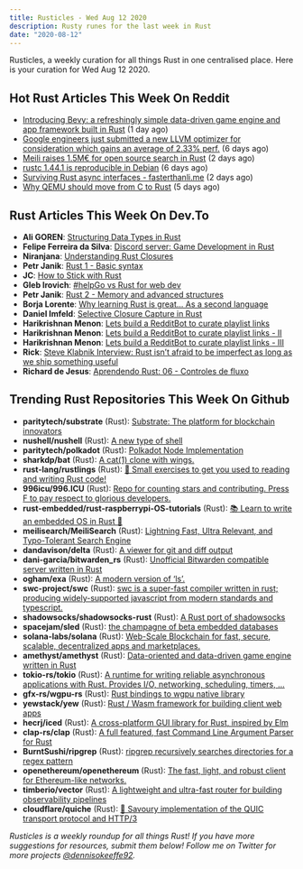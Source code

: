 ```yaml
---
title: Rusticles - Wed Aug 12 2020
description: Rusty runes for the last week in Rust
date: "2020-08-12"
---
```


Rusticles, a weekly curation for all things Rust in one centralised place. Here is your curation for Wed Aug 12 2020.

<Ad />

## Hot Rust Articles This Week On Reddit

- [Introducing Bevy: a refreshingly simple data-driven game engine and app framework built in Rust](https://www.reddit.com/r/rust/comments/i7bcwu/introducing_bevy_a_refreshingly_simple_datadriven/) (1 day ago)
- [Google engineers just submitted a new LLVM optimizer for consideration which gains an average of 2.33% perf.](https://www.reddit.com/r/rust/comments/i44ahg/google_engineers_just_submitted_a_new_llvm/) (6 days ago)
- [Meili raises 1.5M€ for open source search in Rust](https://www.reddit.com/r/rust/comments/i71w2z/meili_raises_15m_for_open_source_search_in_rust/) (2 days ago)
- [rustc 1.44.1 is reproducible in Debian](https://www.reddit.com/r/rust/comments/i4ij47/rustc_1441_is_reproducible_in_debian/) (6 days ago)
- [Surviving Rust async interfaces - fasterthanli.me](https://www.reddit.com/r/rust/comments/i6p35d/surviving_rust_async_interfaces_fasterthanlime/) (2 days ago)
- [Why QEMU should move from C to Rust](https://www.reddit.com/r/rust/comments/i4rpyc/why_qemu_should_move_from_c_to_rust/) (5 days ago)

<Ad />

## Rust Articles This Week On Dev.To

- **Ali GOREN**: [Structuring Data Types in Rust](https://dev.to/aligoren/structuring-data-types-in-rust-5231)
- **Felipe Ferreira da Silva**: [Discord server: Game Development in Rust](https://dev.to/dasifefe/discord-server-game-development-in-rust-49c6)
- **Niranjana**: [Understanding Rust Closures](https://dev.to/niran_jana/understanding-rust-closures-42dh)
- **Petr Janik**: [Rust 1 - Basic syntax](https://dev.to/petr7555/rust-1-basic-syntax-4cng)
- **JC**: [How to Stick with Rust](https://dev.to/pieohpah/how-to-stick-with-rust-1gpf)
- **Gleb Irovich**: [#helpGo vs Rust for web dev](https://dev.to/glebirovich/go-vs-rust-for-web-dev-1gj8)
- **Petr Janik**: [Rust 2 - Memory and advanced structures](https://dev.to/petr7555/rust-2-memory-and-advanced-structures-4bfi)
- **Borja Lorente**: [Why learning Rust is great... As a second language](https://dev.to/blorente/why-learning-rust-is-great-as-a-second-language-5583)
- **Daniel Imfeld**: [Selective Closure Capture in Rust](https://dev.to/dimfeld/selective-closure-capture-in-rust-3cij)
- **Harikrishnan Menon**: [Lets build a RedditBot to curate playlist links](https://dev.to/delta_maniac/lets-build-a-redditbot-to-curate-playlist-links-1k4o)
- **Harikrishnan Menon**: [Lets build a RedditBot to curate playlist links - II](https://dev.to/delta_maniac/lets-build-a-redditbot-to-curate-playlist-links-ii-48kf)
- **Harikrishnan Menon**: [Lets build a RedditBot to curate playlist links - III](https://dev.to/delta_maniac/chatting-up-with-youtube-5bk6)
- **Rick**: [Steve Klabnik Interview: Rust isn’t afraid to be imperfect as long as we ship something useful](https://dev.to/ricknln/steve-klabnik-interview-rust-isn-t-afraid-to-be-imperfect-as-long-as-we-ship-something-useful-2l8o)
- **Richard de Jesus**: [Aprendendo Rust: 06 - Controles de fluxo](https://dev.to/pehdepano/aprendendo-rust-06-controles-de-fluxo-4mff)

<Ad />

## Trending Rust Repositories This Week On Github

- **paritytech/substrate** (Rust): [Substrate: The platform for blockchain innovators](https://github.com/paritytech/substrate)
- **nushell/nushell** (Rust): [A new type of shell](https://github.com/nushell/nushell)
- **paritytech/polkadot** (Rust): [Polkadot Node Implementation](https://github.com/paritytech/polkadot)
- **sharkdp/bat** (Rust): [A cat(1) clone with wings.](https://github.com/sharkdp/bat)
- **rust-lang/rustlings** (Rust): [🦀 Small exercises to get you used to reading and writing Rust code!](https://github.com/rust-lang/rustlings)
- **996icu/996.ICU** (Rust): [Repo for counting stars and contributing. Press F to pay respect to glorious developers.](https://github.com/996icu/996.ICU)
- **rust-embedded/rust-raspberrypi-OS-tutorials** (Rust): [📚 Learn to write an embedded OS in Rust 🦀](https://github.com/rust-embedded/rust-raspberrypi-OS-tutorials)
- **meilisearch/MeiliSearch** (Rust): [Lightning Fast, Ultra Relevant, and Typo-Tolerant Search Engine](https://github.com/meilisearch/MeiliSearch)
- **dandavison/delta** (Rust): [A viewer for git and diff output](https://github.com/dandavison/delta)
- **dani-garcia/bitwarden_rs** (Rust): [Unofficial Bitwarden compatible server written in Rust](https://github.com/dani-garcia/bitwarden_rs)
- **ogham/exa** (Rust): [A modern version of ‘ls’.](https://github.com/ogham/exa)
- **swc-project/swc** (Rust): [swc is a super-fast compiler written in rust; producing widely-supported javascript from modern standards and typescript.](https://github.com/swc-project/swc)
- **shadowsocks/shadowsocks-rust** (Rust): [A Rust port of shadowsocks](https://github.com/shadowsocks/shadowsocks-rust)
- **spacejam/sled** (Rust): [the champagne of beta embedded databases](https://github.com/spacejam/sled)
- **solana-labs/solana** (Rust): [Web-Scale Blockchain for fast, secure, scalable, decentralized apps and marketplaces.](https://github.com/solana-labs/solana)
- **amethyst/amethyst** (Rust): [Data-oriented and data-driven game engine written in Rust](https://github.com/amethyst/amethyst)
- **tokio-rs/tokio** (Rust): [A runtime for writing reliable asynchronous applications with Rust. Provides I/O, networking, scheduling, timers, ...](https://github.com/tokio-rs/tokio)
- **gfx-rs/wgpu-rs** (Rust): [Rust bindings to wgpu native library](https://github.com/gfx-rs/wgpu-rs)
- **yewstack/yew** (Rust): [Rust / Wasm framework for building client web apps](https://github.com/yewstack/yew)
- **hecrj/iced** (Rust): [A cross-platform GUI library for Rust, inspired by Elm](https://github.com/hecrj/iced)
- **clap-rs/clap** (Rust): [A full featured, fast Command Line Argument Parser for Rust](https://github.com/clap-rs/clap)
- **BurntSushi/ripgrep** (Rust): [ripgrep recursively searches directories for a regex pattern](https://github.com/BurntSushi/ripgrep)
- **openethereum/openethereum** (Rust): [The fast, light, and robust client for Ethereum-like networks.](https://github.com/openethereum/openethereum)
- **timberio/vector** (Rust): [A lightweight and ultra-fast router for building observability pipelines](https://github.com/timberio/vector)
- **cloudflare/quiche** (Rust): [🥧 Savoury implementation of the QUIC transport protocol and HTTP/3](https://github.com/cloudflare/quiche)

_Rusticles is a weekly roundup for all things Rust! If you have more suggestions for resources, submit them below! Follow me on Twitter for more projects [@dennisokeeffe92](https://twitter.com/dennisokeeffe92)._